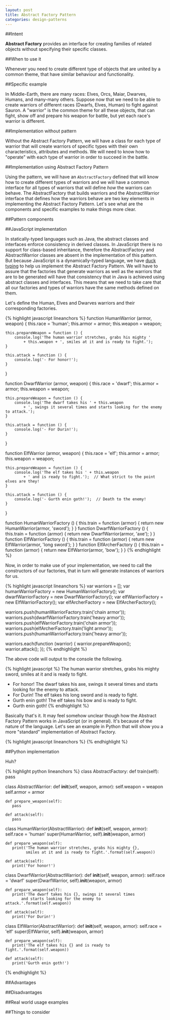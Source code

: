 ```yaml
---
layout: post
title: Abstract Factory Pattern
categories: design-patterns
---
```

##Intent

**Abstract Factory** provides an interface for creating families of related objects without specifying their specific classes.

##When to use it

Whenever you need to create different type of objects that are united by a common theme, that have similar behaviour and functionality.

##Specific example

In Middle-Earth, there are many races: Elves, Orcs, Maiar, Dwarves, Humans, and many-many others. Suppose now that we need to be able to create warriors of different races (Dwarfs, Elves, Human) to fight against Sauron. A "warrior" is the common theme for all these objects, that can fight, show off and prepare his weapon for battle, but yet each race's warrior is different.

##Implementation without pattern

Without the Abstract Factory Pattern, we will have a class for each type of warrior that will create warriors of specific types with their own characteristics, attributes and methods. We will need to know how to "operate" with each type of warrior in order to succeed in the battle.

##Implementation using Abstract Factory Pattern

Using the pattern, we will have an `AbstractFactory` defined that will know how to create different types of warriors and we will have a common interface for all types of warriors that will define _how_ the warriors can behave. The AbstractFactory that builds warriors and the AbstractWarrior interface that defines how the warriors behave are two key elements in implementing the Abstract Factory Pattern. Let's see what are the components and specific examples to make things more clear.

##Pattern components



##JavaScript implementation

In statically-typed languages such as Java, the abstract classes and interfaces enforce consistency in derived classes. In JavaScript there is no support for class-based inheritance, therefore the AbstractFactory and AbstractWarrior classes are absent in the implementation of this pattern. But because JavaScript is a dynamically-typed language, we have [duck typing](https://en.wikipedia.org/wiki/Duck_typing) to help us implement the Abstract Factory Pattern. We will have to assure that the factories that generate warriors as well as the warriors that are to be generated will have that consistency that in Java is achieved using abstract classes and interfaces. This means that we need to take care that all our factories and types of warriors have the same methods defined on them.

Let's define the Human, Elves and Dwarves warriors and their corresponding factories.

{% highlight javascript lineanchors %}
function HumanWarrior (armor, weapon) {
    this.race = 'human';
    this.armor = armor;
    this.weapon = weapon;

    this.prepareWeapon = function () {
        console.log('The human warrior stretches, grabs his mighty ' 
            + this.weapon + ', smiles at it and is ready to fight.');
    }

    this.attack = function () {
        console.log('- For honor!');
    }
}

function DwarfWarrior (armor, weapon) {
    this.race = 'dwarf';
    this.armor = armor;
    this.weapon = weapon;

    this.prepareWeapon = function () {
        console.log('The dwarf takes his ' + this.weapon 
            + ', swings it several times and starts looking for the enemy to attack.');
    }

    this.attack = function () {
        console.log('- For Durin!');
    }
}

function ElfWarrior (armor, weapon) {
    this.race = 'elf';
    this.armor = armor;
    this.weapon = weapon;

    this.prepareWeapon = function () {
        console.log('The elf takes his ' + this.weapon 
            + ' and is ready to fight.');  // What strict to the point elves are they!
    }

    this.attack = function () {
        console.log('- Gurth enin goth!');  // Death to the enemy! 
    }
}

function HumanWarriorFactory () {
    this.train = function (armor) {
        return new HumanWarrior(armor, 'sword');
    }
}
function DwarfWarriorFactory () {
    this.train = function (armor) {
        return new DwarfWarrior(armor, 'axe');
    }
}
function ElfWarriorFactory () {
    this.train = function (armor) {
        return new ElfWarrior(armor, 'long sword');
    }
}
function ElfArcherFactory () {
    this.train = function (armor) {
        return new ElfWarrior(armor, 'bow');
    }
}
{% endhighlight %}

Now, in order to make use of your implementation, we need to call the constructors of our factories, that in turn will generate instances of warriors for us.

{% highlight javascript lineanchors %}
var warriors = [];
var humanWarriorFactory = new HumanWarriorFactory();
var dwarfWarriorFactory = new DwarfWarriorFactory();
var elfWarriorFactory = new ElfWarriorFactory();
var elfArcherFactory = new ElfArcherFactory();

warriors.push(humanWarriorFactory.train('chain armor'));
warriors.push(dwarfWarriorFactory.train('heavy armor'));
warriors.push(elfWarriorFactory.train('chain armor'));
warriors.push(elfArcherFactory.train('light armor'));
warriors.push(humanWarriorFactory.train('heavy armor'));

warriors.each(function (warrior) {
    warrior.prepareWeapon();
    warrior.attack();
});
{% endhighlight %}

The above code will output to the console the following.

{% highlight javascript %}
The human warrior stretches, grabs his mighty sword, smiles at it and is ready to fight.
- For honor!
The dwarf takes his axe, swings it several times and starts looking for the enemy to attack.
- For Durin!
The elf takes his long sword and is ready to fight.
- Gurth enin goth!
The elf takes his bow and is ready to fight.
- Gurth enin goth!
{% endhighlight %}

Basically that's it. It may feel somehow unclear though how the Abstract Factory Pattern works in JavaScript (or in general). It's because of the nature of the language. Let's see an example in Python that will show you a more "standard" implementation of Abstract Factory.

{% highlight javascript lineanchors %}
{% endhighlight %}

##Python implementation

Huh?

{% highlight python lineanchors %}
class AbstractFactory:
    def train(self):
       pass

class AbstractWarrior:
    def __init__(self, weapon, armor):
       self.weapon = weapon
       self.armor = armor

    def prepare_weapon(self):
       pass

    def attack(self):
       pass

class HumanWarrior(AbstractWarrior):
    def __init__(self, weapon, armor):
       self.race = 'human'
       super(HumanWarrior, self).__init__(weapon, armor)

    def prepare_weapon(self):
       print('The human warrior stretches, grabs his mighty {}, 
             smiles at it and is ready to fight.'.format(self.weapon))

    def attack(self):
       print('For honor!')

class DwarfWarrior(AbstractWarrior):
    def __init__(self, weapon, armor):
       self.race = 'dwarf'
       super(DwarfWarrior, self).__init__(weapon, armor)

    def prepare_weapon(self):
       print('The dwarf takes his {}, swings it several times 
           and starts looking for the enemy to attack.'.format(self.weapon))

    def attack(self):
       print('For Durin!')

class ElfWarrior(AbstractWarrior):
    def __init__(self, weapon, armor):
       self.race = 'elf'
       super(ElfWarrior, self).__init__(weapon, armor)

    def prepare_weapon(self):
       print('The elf takes his {} and is ready to fight.'.format(self.weapon))

    def attack(self):
       print('Gurth enin goth!')


{% endhighlight %}

##Advantages



##Disadvantages



##Real world usage examples



##Things to consider


